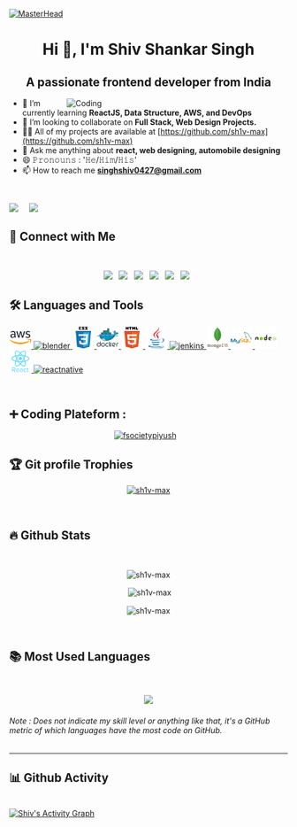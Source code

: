 
<!--
**sh1v-max/sh1v-max** is a ✨ _special_ ✨ repository because its `README.md` (this file) appears on your GitHub profile.

Here are some ideas to get you started:

- 🔭 I’m currently working on ...
- 🌱 I’m currently learning ...
- 👯 I’m looking to collaborate on ...
- 🤔 I’m looking for help with ...
- 💬 Ask me about ...
- 📫 How to reach me: ...
- 😄 Pronouns: ...
- ⚡ Fun fact: ...
-->
[![MasterHead](https://i.pinimg.com/originals/0f/25/e4/0f25e4668c1c7740b5ed41835339d67f.gif)](https://rishavchanda.io)
<h1 align="center">Hi 👋, I'm Shiv Shankar Singh</h1>
<h2 align="center">A passionate frontend developer from India</h2>
<img align="right" alt="Coding" width="400" src="https://camo.githubusercontent.com/cae12fddd9d6982901d82580bdf321d81fb299141098ca1c2d4891870827bf17/68747470733a2f2f6d69726f2e6d656469756d2e636f6d2f6d61782f313336302f302a37513379765349765f7430696f4a2d5a2e676966">




- 🌱 I’m currently learning **ReactJS, Data Structure, AWS, and DevOps**
- 👯 I’m looking to collaborate on **Full Stack, Web Design Projects.**
- 👨‍💻 All of my projects are available at [https://github.com/sh1v-max](https://github.com/sh1v-max)
- 💬 Ask me anything about **react, web designing, automobile designing**
- 😄 𝙿𝚛𝚘𝚗𝚘𝚞𝚗𝚜 : '𝙷𝚎/𝙷𝚒𝚖/𝙷𝚒𝚜'
- 📫 How to reach me **singhshiv0427@gmail.com**
<br>

<img src="https://komarev.com/ghpvc/?username=sh1v-max">&nbsp;&nbsp;&nbsp;&nbsp;
<img src="https://img.shields.io/github/followers/sh1v-max?style=social">&nbsp;&nbsp;&nbsp;&nbsp;



## 🤝 Connect with Me
<br>
<p align='center'>
<a href="mailto:singhshiv0427@gmail.com" target="_blank">
<img src="https://img.shields.io/badge/Gmail-D14836?style=for-the-badge&logo=gmail&logoColor=white"></a>&nbsp;&nbsp;
 
<a href="https://www.linkedin.com/in/shiv-shankar-singh-2070521ba/" target="_blank">
<img src="https://img.shields.io/badge/linkedin-%230077B5.svg?style=for-the-badge&logo=linkedin&logoColor=white"></a>&nbsp;&nbsp;
 
<a href="https://www.reddit.com/user/ThenFlatworm2888" target="_blank">
<img src="https://img.shields.io/badge/Reddit-FF4500?style=for-the-badge&logo=reddit&logoColor=white"></a>&nbsp;&nbsp;
 
 <a href="https://www.facebook.com/singhshiv01" target="_blank">
<img src="https://img.shields.io/badge/Facebook-%231877F2.svg?style=for-the-badge&logo=Facebook&logoColor=white"></a>&nbsp;&nbsp;
 
  <a href="https://twitter.com/ShivSha04359520" target="_blank">
<img src="https://img.shields.io/badge/ShivSha04-%231DA1F2.svg?style=for-the-badge&logo=Twitter&logoColor=white"></a>&nbsp;&nbsp;
 
  <a href="https://www.instagram.com/singh_shiv0/" target="_blank">
<img src="https://img.shields.io/badge/singh_shiv0-%23E4405F.svg?style=for-the-badge&logo=Instagram&logoColor=white"></a>&nbsp;&nbsp;
 <br>
 </p> 




## 🛠️ Languages and Tools
<p align="left"> <a href="https://aws.amazon.com" target="_blank" rel="noreferrer"> <img src="https://raw.githubusercontent.com/devicons/devicon/master/icons/amazonwebservices/amazonwebservices-original-wordmark.svg" alt="aws" width="40" height="40"/> </a> <a href="https://www.blender.org/" target="_blank" rel="noreferrer"> <img src="https://download.blender.org/branding/community/blender_community_badge_white.svg" alt="blender" width="40" height="40"/> </a> <a href="https://www.w3schools.com/css/" target="_blank" rel="noreferrer"> <img src="https://raw.githubusercontent.com/devicons/devicon/master/icons/css3/css3-original-wordmark.svg" alt="css3" width="40" height="40"/> </a> <a href="https://www.docker.com/" target="_blank" rel="noreferrer"> <img src="https://raw.githubusercontent.com/devicons/devicon/master/icons/docker/docker-original-wordmark.svg" alt="docker" width="40" height="40"/> </a> <a href="https://www.w3.org/html/" target="_blank" rel="noreferrer"> <img src="https://raw.githubusercontent.com/devicons/devicon/master/icons/html5/html5-original-wordmark.svg" alt="html5" width="40" height="40"/> </a> <a href="https://www.java.com" target="_blank" rel="noreferrer"> <img src="https://raw.githubusercontent.com/devicons/devicon/master/icons/java/java-original.svg" alt="java" width="40" height="40"/> </a> <a href="https://www.jenkins.io" target="_blank" rel="noreferrer"> <img src="https://www.vectorlogo.zone/logos/jenkins/jenkins-icon.svg" alt="jenkins" width="40" height="40"/> </a> <a href="https://www.mongodb.com/" target="_blank" rel="noreferrer"> <img src="https://raw.githubusercontent.com/devicons/devicon/master/icons/mongodb/mongodb-original-wordmark.svg" alt="mongodb" width="40" height="40"/> </a> <a href="https://www.mysql.com/" target="_blank" rel="noreferrer"> <img src="https://raw.githubusercontent.com/devicons/devicon/master/icons/mysql/mysql-original-wordmark.svg" alt="mysql" width="40" height="40"/> </a> <a href="https://nodejs.org" target="_blank" rel="noreferrer"> <img src="https://raw.githubusercontent.com/devicons/devicon/master/icons/nodejs/nodejs-original-wordmark.svg" alt="nodejs" width="40" height="40"/> </a> <a href="https://reactjs.org/" target="_blank" rel="noreferrer"> <img src="https://raw.githubusercontent.com/devicons/devicon/master/icons/react/react-original-wordmark.svg" alt="react" width="40" height="40"/> </a> <a href="https://reactnative.dev/" target="_blank" rel="noreferrer"> <img src="https://reactnative.dev/img/header_logo.svg" alt="reactnative" width="40" height="40"/> </a> </p>
<br>


## ➕ Coding Plateform  :
<p align='center'>
 
<a href="https://leetcode.com/shiv0427/" target="blank">
 <img src="https://img.shields.io/badge/LeetCode-000000?style=for-the-badge&logo=LeetCode&logoColor=#d16c06" alt="fsocietypiyush" /></a> &nbsp;&nbsp;
 <br>
</p>

## :trophy: Git profile Trophies
<p align="center"> <a href="https://github.com/ryo-ma/github-profile-trophy"><img src="https://github-profile-trophy.vercel.app/?username=sh1v-max&theme=algolia&margin-w=15&margin-h=5" alt="sh1v-max" /></a> </p>
<br/>

## 🔥 Github Stats
<br/>
<p align="center"><img align="center" src="https://github-readme-streak-stats.herokuapp.com/?user=sh1v-max&theme=algolia" alt="sh1v-max" /></p>
<p align="center">&nbsp;<img align="center" src="https://github-readme-stats.vercel.app/api?username=sh1v-max&show_icons=true&locale=en" alt="sh1v-max" /></p>
<p align="center"><img align="center" src="https://github-readme-stats.vercel.app/api/top-langs?username=sh1v-max&show_icons=true&locale=en&layout=compact" alt="sh1v-max" /></p>
<br/> 


## 📚 Most Used Languages 
<br>
<p align='center'>
<img src="https://github-readme-stats.anuraghazra1.vercel.app/api/top-langs/?username=sh1v-max&theme=radical&hide_border=true&no-bg=true&no-frame=true&langs_count=10">
</p>
<p align='center'>
<h6>Note : Does not indicate my skill level or anything like that, it's a GitHub metric of which languages have the most code on GitHub.</h6>
</p>

<hr>




## 📊 Github Activity
<br/>
   <a href="https://github.com/sh1v-max"><img alt="Shiv's Activity Graph" src="https://github-readme-activity-graph.cyclic.app/graph?username=sh1v-max&custom_title=Shiv's%20%20Graph&hide_border=true&theme=react-dark"/></a>
  <br/>
<br/>
